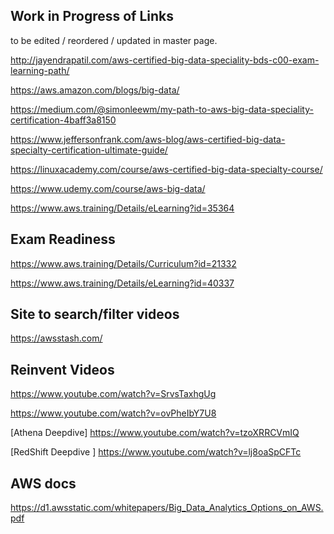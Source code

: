 ## Work in Progress of Links

to be edited / reordered / updated in master page.

http://jayendrapatil.com/aws-certified-big-data-speciality-bds-c00-exam-learning-path/

https://aws.amazon.com/blogs/big-data/

https://medium.com/@simonleewm/my-path-to-aws-big-data-speciality-certification-4baff3a8150

https://www.jeffersonfrank.com/aws-blog/aws-certified-big-data-specialty-certification-ultimate-guide/



https://linuxacademy.com/course/aws-certified-big-data-specialty-course/

https://www.udemy.com/course/aws-big-data/


https://www.aws.training/Details/eLearning?id=35364


## Exam Readiness
https://www.aws.training/Details/Curriculum?id=21332

https://www.aws.training/Details/eLearning?id=40337


## Site to search/filter videos
https://awsstash.com/

## Reinvent Videos

https://www.youtube.com/watch?v=SrvsTaxhgUg

https://www.youtube.com/watch?v=ovPheIbY7U8

[Athena Deepdive] https://www.youtube.com/watch?v=tzoXRRCVmIQ

[RedShift Deepdive ] https://www.youtube.com/watch?v=lj8oaSpCFTc

## AWS docs

https://d1.awsstatic.com/whitepapers/Big_Data_Analytics_Options_on_AWS.pdf


